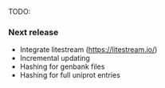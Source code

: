 TODO:

### Next release
- Integrate litestream (https://litestream.io/)
- Incremental updating
- Hashing for genbank files
- Hashing for full uniprot entries

